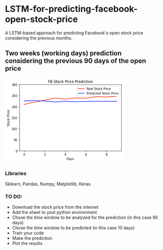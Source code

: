 # LSTM-for-predicting-facebook-open-stock-price
A LSTM-based approach for predicting Facebook's open stock price considering the previous months.

## Two weeks (working days) prediction considering the previous 90 days of the open price
![2_w_pred](2_w_fb_prediction.png)


### Libraries 
Sklearn, Pandas, Numpy, Matplotlib, Keras.

### TO DO:
- Download the stock price from the internet
- Add the sheet to yout python environment
- Chose the time window to be analyzed for the prediction (in this case 90 days) 
- Chose the time window to be predicted (in this case 10 days)
- Train your code 
- Make the prediction
- Plot the results 



